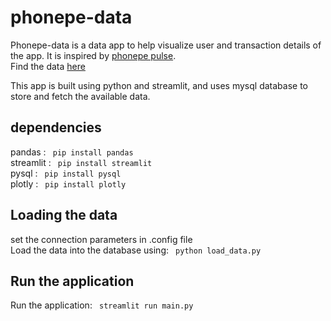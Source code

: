 # phonepe-data

Phonepe-data is a data app to help visualize user and transaction details of the app. It is inspired by [phonepe pulse](https://www.phonepe.com/pulse/explore/transaction/2022/4/).<br/>
Find the data [here](https://github.com/PhonePe/pulse#readme)<br />

This app is built using python and streamlit, and uses mysql database to store and fetch the available data.


<h2>dependencies</h2>
pandas : <code> pip install pandas </code> <br/>
streamlit : <code> pip install streamlit </code> <br/>
pysql : <code> pip install pysql </code> <br/>
plotly : <code> pip install plotly </code> <br/>

<h2>Loading the data</h2>

set the connection parameters in .config file <br/>
Load the data into the database using: <code> python load_data.py </code>


<h2>Run the application</h2>

Run the application: <code> streamlit run main.py </code>
